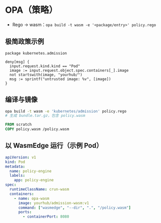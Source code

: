 # OPA（策略）

- Rego → wasm：`opa build -t wasm -e '<package/entry>' policy.rego`

## 极简政策示例

```rego
package kubernetes.admission

deny[msg] {
  input.request.kind.kind == "Pod"
  image := input.request.object.spec.containers[_].image
  not startswith(image, "yourhub/")
  msg := sprintf("untrusted image: %v", [image])
}
```

## 编译与镜像

```bash
opa build -t wasm -e 'kubernetes/admission' policy.rego
# 生成 bundle.tar.gz，包含 policy.wasm
```

```dockerfile
FROM scratch
COPY policy.wasm /policy.wasm
```

## 以 WasmEdge 运行（示例 Pod）

```yaml
apiVersion: v1
kind: Pod
metadata:
  name: policy-engine
  labels:
    app: policy-engine
spec:
  runtimeClassName: crun-wasm
  containers:
    - name: opa-wasm
      image: yourhub/admission-wasm:v1
      command: ["wasmedge", "--dir", ".", "/policy.wasm"]
      ports:
        - containerPort: 8080
```
